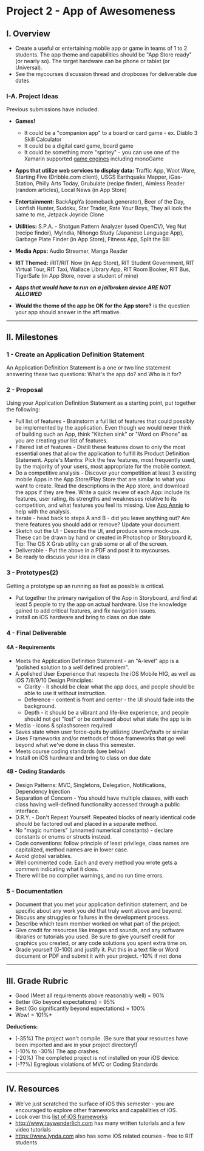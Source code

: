 # Project 2 - App of Awesomeness

## I. Overview
- Create a useful or entertaining mobile app or game in teams of 1 to 2 students. The app theme and capabilities should be "App Store ready" (or nearly so). The target hardware can be phone or tablet (or Universal).
- See the mycourses discussion thread and dropboxes for deliverable due dates

### I-A. Project Ideas

Previous submissions have included:

- **Games!**
  - It could be a "companion app" to a board or card game - ex. Diablo 3 Skill Calculator
  - It could be a digital card game, board game
  - It could be something more "spritey"  - you can use one of the Xamarin supported [game engines](https://docs.microsoft.com/en-us/xamarin/graphics-games/game-development/) including monoGame
- **Apps that utilize web services to display data:** Traffic App, Woot Ware, Starting Five (Dribble.com client), USGS Earthquake Mapper, iGas-Station, Philly Arts Today, Grubulate (recipe finder), Aimless Reader (random articles), Local News (in App Store)
- **Entertainment:** BackAppYa (comeback generator), Beer of the Day, Lionfish Hunter, Sudoku, Star Trader, Rate Your Boys, They all look the same to me, Jetpack Joyride Clone
- **Utilities:** S.P.A. - Shotgun Pattern Analyzer (used OpenCV), Veg Nut (recipe finder), MyIndia, Nihongo Study (Japanese Language App), Garbage Plate Finder (in App Store), Fitness App, Split the Bill
- **Media Apps:** Audio Streamer, Manga Reader
- **RIT Themed:** iRIT/RIT Now (in App Store), RIT Student Government, RIT Virtual Tour, RIT Taxi, Wallace Library App, RIT Room Booker, RIT Bus, TigerSafe (in App Store, never a student of mine)

- ***Apps that would have to run on a jailbroken device ARE NOT ALLOWED***
- **Would the theme of the app be OK for the App store?** is the question your app should answer in the affirmative.

<hr> 

<a id="milestones"></a>
  
## II. Milestones

### 1 - Create an Application Definition Statement
An Application Definition Statement is a one or two line statement answering these two questions: What's the app do? and Who is it for?

### 2 - Proposal
Using your Application Definition Statement as a starting point, put together the following:

- Full list of features - Brainstorm a full list of features that could possibly be implemented by the application. Even though we would never think of building such an App, think "Kitchen sink" or "Word on iPhone" as you are creating your list of features.
- Filtered list of features - Distill these features down to only the most essential ones that allow the application to fulfill its Product Definition Statement. Apple's Mantra: Pick the few features, most frequently used, by the majority of your users, most appropriate for the mobile context.
- Do a competitive analysis - Discover your competition at least 3 existing mobile Apps in the App Store/Play Store that are similar to what you want to create. Read the descriptions in the App store, and download the apps if they are free. Write a quick review of each App: include its features, user rating, its strengths and weaknesses relative to its competition, and what features you feel its missing. Use [App Annie](http://appannie.com) to help with the analysis.
- Iterate - head back to steps A and B - did you leave anything out? Are there features you should add or remove? Update your document.
- Sketch out the UI - Describe the UI, and produce some mock-ups. These can be drawn by hand or created in Photoshop or Storyboard it. Tip: The OS X Grab utility can grab some or all of the screen.
- Deliverable - Put the above in a PDF and post it to mycourses.
- Be ready to discuss your idea in class

### 3 - Prototypes(2)
Getting a prototype up an running as fast as possible is critical.

- Put together the primary navigation of the App in Storyboard, and find at least 5 people to try the app on actual hardware. Use the knowledge gained to add critical features, and fix navigation issues.
- Install on iOS hardware and bring to class on due date

### 4 - Final Deliverable

#### 4A - Requirements
- Meets the Application Definition Statement - an "A-level" app is a "polished solution to a well defined problem".
- A polished User Experience that respects the iOS Mobile HIG, as well as iOS 7/8/9/10 Design Principles:
  - Clarity - it should be clear what the app does, and people should be able to use it without instruction.
  - Deference - content is front and center - the UI should fade into the background.
  - Depth - it should be a vibrant and life-like experience, and people should not get "lost" or be confused about what state the app is in
- Media - icons & splashscreen required
- Saves state when user force-quits by utilizing *UserDefaults* or similar
- Uses Frameworks and/or methods of those frameworks that go well beyond what we've done in class this semester.
- Meets course coding standards (see below)
- Install on iOS hardware and bring to class on due date


#### 4B - Coding Standards
- Design Patterns: MVC, Singletons, Delegation, Notifications, Dependency Injection
- Separation of Concern - You should have multiple classes, with each class having well-defined functionality accessed through a public interface.
- D.R.Y. - Don't Repeat Yourself. Repeated blocks of nearly identical code should be factored out and placed in a separate method.
- No "magic numbers" (unnamed numerical constants) - declare constants or enums or structs instead.
- Code conventions: follow principle of least privilege, class names are capitalized, method names are in lower case.
- Avoid global variables.
- Well commented code. Each and every method you wrote gets a comment indicating what it does.
- There will be no compiler warnings, and no run time errors.


### 5 - Documentation

- Document that you met your application definition statement, and be specific about any work you did that truly went above and beyond.
- Discuss any struggles or failures in the development process.
- Describe which team member worked on what part of the project.
- Give credit for resources like images and sounds, and any software libraries or tutorials you used. Be sure to give yourself credit for graphics you created, or any code solutions you spent extra time on.
- Grade yourself (0-100) and justify it. Put this in a text file or Word document or PDF and submit it with your project.
-10% if not done

<hr> 

## III. Grade Rubric

- Good (Meet all requirements above reasonably well) = 90%
- Better (Go beyond expectations) = 95%
- Best (Go significantly beyond expectations) = 100%
- Wow! = 101%+

**Deductions:**
- (-35%) The project won't compile. (Be sure that your resources have been imported and are in your project directory!)
- (-10% to -30%) The app crashes.
- (-20%) The completed project is not installed on your iOS device.
- (-??%) Egregious violations of MVC or Coding Standards

<!--
Milestones
Team member name(s), idea, and proposal due start of class Tuesday 4/25 (week 13) - post to mycourses dropbox. 15% deduction from final project 3 grade if not done.
Working Prototype #1 due start of class Tuesday 5/2 (week 14) - post to mycourses dropbox - install on iOS hardware and bring to class. 15% of off your final project 3 grade if not done.
Working Prototype #2 due start of class Tuesday 5/9 (week 15) - post to mycourses dropbox - install on iOS hardware and bring to class. 15% deduction from final project 3 grade if not done.
Final Version Due Finals Week during the scheduled final exam time (Tuesday 5/16 @ 10:15AM) - post to mycourses dropbox with your documentation - install on iOS hardware and bring to class. Late submissions will not be accepted.
** If you borrowed an iOS device from IGM, you must return it at the time of our final meeting - and don't forget the cable. **
-->

<hr> 

## IV. Resources
- We've just scratched the surface of iOS this semester - you are encouraged to explore other frameworks and capabilities of iOS.
- Look over this [list of iOS frameworks](https://developer.apple.com/documentation/)
- http://www.raywenderlich.com has many written tutorials and a few video tutorials
- https://www.lynda.com also has some iOS related courses - free to RIT students
